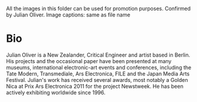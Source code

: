All the images in this folder can be used for promotion purposes. Confirmed by Julian Oliver. 
Image captions: same as file name

# Bio

Julian Oliver is a New Zealander, Critical Engineer and artist based in Berlin.
His projects and the occasional paper have been presented at many museums,
international electronic-art events and conferences, including the Tate Modern,
Transmediale, Ars Electronica, FILE and the Japan Media Arts Festival. Julian's
work has received several awards, most notably a Golden Nica at Prix Ars
Electronica 2011 for the project Newstweek. He has been actively exhibiting
worldwide since 1996.
